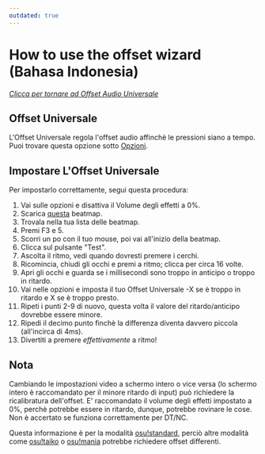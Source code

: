 ```yaml
---
outdated: true
---
```


# How to use the offset wizard (Bahasa Indonesia)

*[Clicca per tornare ad Offset Audio Universale](/wiki/Options/Offset_Wizard)*

## Offset Universale

L'Offset Universale regola l'offset audio affinchè le pressioni siano a tempo. Puoi trovare questa opzione sotto [Opzioni](/wiki/Options).

## Impostare L'Offset Universale

Per impostarlo correttamente, segui questa procedura:

1. Vai sulle opzioni e disattiva il Volume degli effetti a 0%.
2. Scarica [questa](https://osu.ppy.sh/beatmapsets/4659) beatmap.
3. Trovala nella tua lista delle beatmap.
4. Premi F3 e 5.
5. Scorri un po con il tuo mouse, poi vai all'inizio della beatmap.
6. Clicca sul pulsante "Test".
7. Ascolta il ritmo, vedi quando dovresti premere i cerchi.
8. Ricomincia, chiudi gli occhi e premi a ritmo; clicca per circa 16 volte.
9. Apri gli occhi e guarda se i millisecondi sono troppo in anticipo o troppo in ritardo.
10. Vai nelle opzioni e imposta il tuo Offset Universale -X se è troppo in ritardo e X se è troppo presto.
11. Ripeti i punti 2-9 di nuovo, questa volta il valore del ritardo/anticipo dovrebbe essere minore.
12. Ripedi il decimo punto finchè la differenza diventa davvero piccola (all'incirca di 4ms).
13. Divertiti a premere *effettivamente* a ritmo!

## Nota

Cambiando le impostazioni video a schermo intero o vice versa (lo schermo intero è raccomandato per il minore ritardo di input) può richiedere la ricalibratura dell'offset. E' raccomandato il volume degli effetti impostato a 0%, perchè potrebbe essere in ritardo, dunque, potrebbe rovinare le cose. Non è accertato se funziona correttamente per DT/NC.

Questa informazione è per la modalità [osu!standard](/wiki/Game_mode/osu!), perciò altre modalità come [osu!taiko](/wiki/Game_mode/osu!taiko) o [osu!mania](/wiki/Game_mode/osu!mania) potrebbe richiedere offset differenti.
